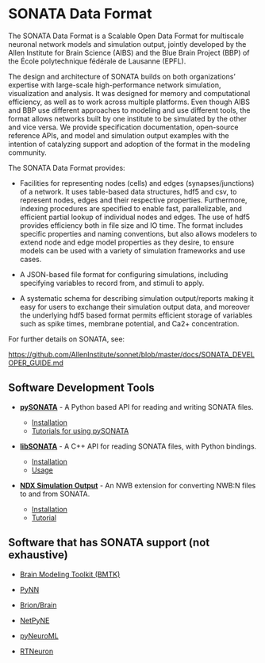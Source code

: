 
# SONATA Data Format

The SONATA Data Format is a Scalable Open Data Format for multiscale neuronal network models and simulation output, jointly developed by the Allen Institute for Brain Science (AIBS) and the Blue Brain Project (BBP) of the École polytechnique fédérale de Lausanne (EPFL).

The design and architecture of SONATA  builds on  both organizations’ expertise with large-scale high-performance  network simulation, visualization and analysis. It was designed for memory and computational efficiency, as well as to work across multiple platforms. Even though AIBS and BBP use different approaches to modeling and use different tools, the format allows networks built by one institute to be simulated by the other and vice versa. We provide specification documentation, open-source reference APIs, and model and simulation output examples with the intention of catalyzing support and adoption of the format in the modeling community.

The SONATA Data Format provides:

* Facilities for representing nodes (cells) and edges (synapses/junctions) of a network. It uses table-based data structures, hdf5 and csv, to represent nodes, edges and their respective properties. Furthermore, indexing procedures  are specified to enable fast, parallelizable, and efficient partial lookup of individual nodes and edges. The use of hdf5 provides efficiency both in file size and IO time. The format includes specific properties and naming conventions, but also allows modelers to extend node and edge model properties as they desire, to ensure models can be used with a variety of simulation frameworks and use cases.

* A JSON-based file format for configuring simulations, including specifying variables to record from, and stimuli to apply. 

* A systematic schema for describing simulation output/reports making it easy for users to exchange their simulation output data, and moreover the underlying hdf5 based format permits efficient storage of variables such as spike times, membrane potential, and Ca2+ concentration.

For further details on SONATA, see:

https://github.com/AllenInstitute/sonnet/blob/master/docs/SONATA_DEVELOPER_GUIDE.md


## Software Development Tools

* [**pySONATA**](https://github.com/AllenInstitute/sonata/tree/master/src/pysonata) - A Python based API for reading and writing SONATA files.
    * [Installation](src/pysonata#installation)
    * [Tutorials for using pySONATA](tutorials/pySonata)


* [**libSONATA**](https://github.com/BlueBrain/libsonata) - A C++ API for reading SONATA files, with Python bindings.
    * [Installation](https://github.com/BlueBrain/libsonata#installation)
    * [Usage](https://github.com/BlueBrain/libsonata#usage-python)


* [**NDX Simulation Output**](https://github.com/ben-dichter-consulting/ndx-simulation-output) - An NWB extension for converting NWB:N files to and from SONATA.
    * [Installation](https://github.com/ben-dichter-consulting/ndx-simulation-output#guide)
    * [Tutorial](tutorials/nwb_sonata/nwb_tutorial.ipynb)


## Software that has SONATA support (not exhaustive)

* [Brain Modeling Toolkit (BMTK)](https://github.com/AllenInstitute/bmtk)

* [PyNN](https://neuralensemble.org/PyNN/)

* [Brion/Brain](https://github.com/BlueBrain/Brion)

* [NetPyNE](http://www.netpyne.org/)

* [pyNeuroML](https://github.com/NeuroML/pyNeuroML)

* [RTNeuron](https://github.com/BlueBrain/RTNeuron)
